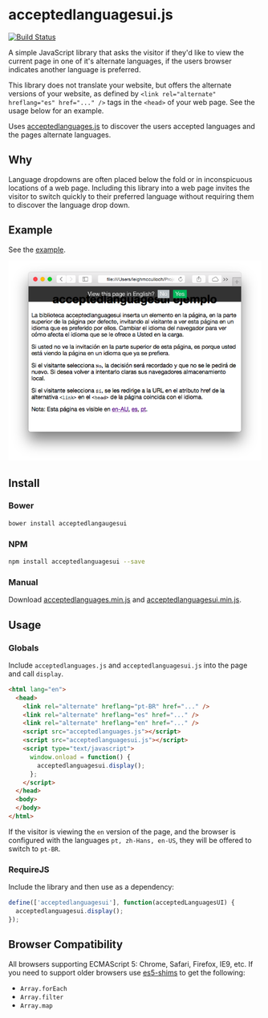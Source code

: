 # acceptedlanguagesui.js

[![Build Status](https://travis-ci.org/leighmcculloch/acceptedlanguagesui.js.svg?branch=master)](https://travis-ci.org/leighmcculloch/acceptedlanguagesui.js)

A simple JavaScript library that asks the visitor if they'd like to view the current page in one of it's alternate languages, if the users browser indicates another language is preferred.

This library does not translate your website, but offers the alternate versions of your website, as defined by `<link rel="alternate" hreflang="es" href="..." />` tags in the `<head>` of your web page. See the usage below for an example.

Uses [acceptedlanguages.js](https://github.com/leighmcculloch/acceptedlanguages.js) to discover the users accepted languages and the pages alternate languages.

## Why

Language dropdowns are often placed below the fold or in inconspicuous locations of a web page. Including this library into a web page invites the visitor to switch quickly to their preferred language without requiring them to discover the language drop down.

## Example

See the [example](example/).

![](README-screenshot.png)

## Install

### Bower

```bash
bower install acceptedlangaugesui
```

### NPM

```bash
npm install acceptedlanguagesui --save
```

### Manual

Download [acceptedlanguages.min.js](https://github.com/leighmcculloch/acceptedlanguages.js/blob/master/dist/acceptedlanguages.min.js) and [acceptedlanguagesui.min.js](dist/acceptedlanguagesui.min.js).

## Usage

### Globals

Include `acceptedlanguages.js` and `acceptedlanguagesui.js` into the page and call `display`.

```html
<html lang="en">
  <head>
    <link rel="alternate" hreflang="pt-BR" href="..." />
    <link rel="alternate" hreflang="es" href="..." />
    <link rel="alternate" hreflang="en" href="..." />
    <script src="acceptedlanguages.js"></script>
    <script src="acceptedlanguagesui.js"></script>
    <script type="text/javascript">
      window.onload = function() {
        acceptedlanguagesui.display();
      };
    </script>
  </head>
  <body>
  </body>
</html>
```

If the visitor is viewing the `en` version of the page, and the browser is configured with the languages `pt, zh-Hans, en-US`, they will be offered to switch to `pt-BR`.

### RequireJS

Include the library and then use as a dependency:

```javascript
define(['acceptedlanguagesui'], function(acceptedLanguagesUI) {
  acceptedlanguagesui.display();
});
```

## Browser Compatibility

All browsers supporting ECMAScript 5: Chrome, Safari, Firefox, IE9, etc. If you need to support older browsers use [es5-shims](https://github.com/es-shims/es5-shim) to get the following:
* `Array.forEach`
* `Array.filter`
* `Array.map`
